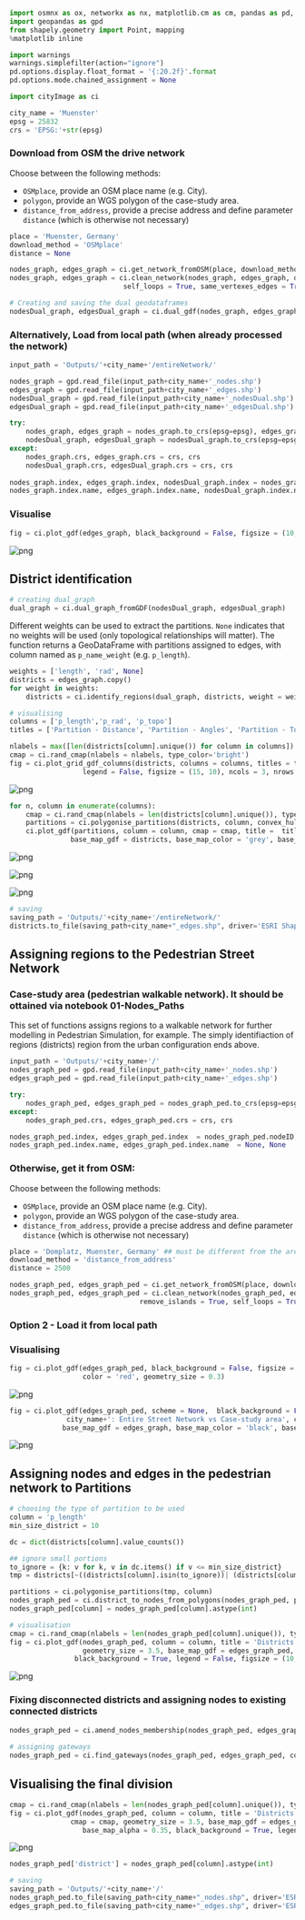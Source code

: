 ```python
import osmnx as ox, networkx as nx, matplotlib.cm as cm, pandas as pd, numpy as np
import geopandas as gpd
from shapely.geometry import Point, mapping
%matplotlib inline

import warnings
warnings.simplefilter(action="ignore")
pd.options.display.float_format = '{:20.2f}'.format
pd.options.mode.chained_assignment = None

import cityImage as ci
```


```python
city_name = 'Muenster'
epsg = 25832
crs = 'EPSG:'+str(epsg)
```

### Download from OSM the drive network

Choose between the following methods:
* `OSMplace`, provide an OSM place name (e.g. City).
* `polygon`, provide an WGS polygon of the case-study area.
* `distance_from_address`, provide a precise address and define parameter `distance` (which is otherwise not necessary)


```python
place = 'Muenster, Germany'
download_method = 'OSMplace'
distance = None

nodes_graph, edges_graph = ci.get_network_fromOSM(place, download_method, 'drive', epsg, distance = distance)
nodes_graph, edges_graph = ci.clean_network(nodes_graph, edges_graph, dead_ends = True, remove_islands = True,
                            self_loops = True, same_vertexes_edges = True)

# Creating and saving the dual geodataframes
nodesDual_graph, edgesDual_graph = ci.dual_gdf(nodes_graph, edges_graph, epsg)
```

### Alternatively, Load from local path (when already processed the network)


```python
input_path = 'Outputs/'+city_name+'/entireNetwork/'

nodes_graph = gpd.read_file(input_path+city_name+'_nodes.shp')
edges_graph = gpd.read_file(input_path+city_name+'_edges.shp')
nodesDual_graph = gpd.read_file(input_path+city_name+'_nodesDual.shp')
edgesDual_graph = gpd.read_file(input_path+city_name+'_edgesDual.shp')

try:
    nodes_graph, edges_graph = nodes_graph.to_crs(epsg=epsg), edges_graph.to_crs(epsg=epsg)
    nodesDual_graph, edgesDual_graph = nodesDual_graph.to_crs(epsg=epsg), edgesDual_graph.to_crs(epsg=epsg)
except:
    nodes_graph.crs, edges_graph.crs = crs, crs
    nodesDual_graph.crs, edgesDual_graph.crs = crs, crs
    
nodes_graph.index, edges_graph.index, nodesDual_graph.index = nodes_graph.nodeID, edges_graph.edgeID, nodesDual_graph.edgeID
nodes_graph.index.name, edges_graph.index.name, nodesDual_graph.index.name = None, None, None
```

### Visualise 


```python
fig = ci.plot_gdf(edges_graph, black_background = False, figsize = (10,10), title = city_name+': Street Network - drive')
```


    
![png](img/03/output_8_0.png)
    


## District identification


```python
# creating dual_graph
dual_graph = ci.dual_graph_fromGDF(nodesDual_graph, edgesDual_graph)
```

Different weights can be used to extract the partitions. `None` indicates that no weights will be used 
(only topological relationships will matter). The function returns a GeoDataFrame with partitions assigned to edges,
with column named as `p_name_weight` (e.g. `p_length`).


```python
weights = ['length', 'rad', None]
districts = edges_graph.copy()
for weight in weights:
    districts = ci.identify_regions(dual_graph, districts, weight = weight)
```


```python
# visualising
columns = ['p_length','p_rad', 'p_topo']
titles = ['Partition - Distance', 'Partition - Angles', 'Partition - Topological']

nlabels = max([len(districts[column].unique()) for column in columns])
cmap = ci.rand_cmap(nlabels = nlabels, type_color='bright')
fig = ci.plot_grid_gdf_columns(districts, columns = columns, titles = titles, geometry_size = 1.5, cmap = cmap, black_background = True, 
                  legend = False, figsize = (15, 10), ncols = 3, nrows = 1)
```


    
![png](img/03/output_13_0.png)
    



```python
for n, column in enumerate(columns):
    cmap = ci.rand_cmap(nlabels = len(districts[column].unique()), type_color='bright')
    partitions = ci.polygonise_partitions(districts, column, convex_hull = False)
    ci.plot_gdf(partitions, column = column, cmap = cmap, title =  titles[n], black_background = True,  figsize = (7, 5), 
               base_map_gdf = districts, base_map_color = 'grey', base_map_zorder = 1)
```


    
![png](img/03/output_14_0.png)
    



    
![png](img/03/output_14_1.png)
    



    
![png](img/03/output_14_2.png)
    



```python
# saving
saving_path = 'Outputs/'+city_name+'/entireNetwork/'
districts.to_file(saving_path+city_name+"_edges.shp", driver='ESRI Shapefile')
```

## Assigning regions to the Pedestrian Street Network
### Case-study area (pedestrian walkable network). It should be ottained via notebook 01-Nodes_Paths
This set of functions assigns regions to a walkable network for further modelling in Pedestrian Simulation, for example.
The simply identifiaction of regions (districts) region from the urban configuration ends above.


```python
input_path = 'Outputs/'+city_name+'/'
nodes_graph_ped = gpd.read_file(input_path+city_name+'_nodes.shp')
edges_graph_ped = gpd.read_file(input_path+city_name+'_edges.shp')

try:
    nodes_graph_ped, edges_graph_ped = nodes_graph_ped.to_crs(epsg=epsg), edges_graph_ped.to_crs(epsg=epsg)
except:
    nodes_graph_ped.crs, edges_graph_ped.crs = crs, crs

nodes_graph_ped.index, edges_graph_ped.index  = nodes_graph_ped.nodeID, edges_graph_ped.edgeID
nodes_graph_ped.index.name, edges_graph_ped.index.name  = None, None
```

### Otherwise, get it from OSM:

Choose between the following methods:
* `OSMplace`, provide an OSM place name (e.g. City).
* `polygon`, provide an WGS polygon of the case-study area.
* `distance_from_address`, provide a precise address and define parameter `distance` (which is otherwise not necessary)


```python
place = 'Domplatz, Muenster, Germany' ## must be different from the area used for the drive network
download_method = 'distance_from_address'
distance = 2500

nodes_graph_ped, edges_graph_ped = ci.get_network_fromOSM(place, download_method, 'walk', epsg, distance = distance)
nodes_graph_ped, edges_graph_ped = ci.clean_network(nodes_graph_ped, edges_graph_ped, dead_ends = True, 
                                remove_islands = True, self_loops = True, same_vertexes_edges = True)
```

### Option 2 - Load it from local path

### Visualising


```python
fig = ci.plot_gdf(edges_graph_ped, black_background = False, figsize = (10,10), title = city_name+': Street Network - walk',  
                  color = 'red', geometry_size = 0.3)
```


    
![png](img/03/output_22_0.png)
    



```python
fig = ci.plot_gdf(edges_graph_ped, scheme = None,  black_background = False, figsize = (10,10), title = 
              city_name+': Entire Street Network vs Case-study area', color = 'red', geometry_size = 0.2,
             base_map_gdf = edges_graph, base_map_color = 'black', base_map_alpha = 0.3)
```


    
![png](img/03/output_23_0.png)
    


## Assigning nodes and edges in the pedestrian network to Partitions


```python
# choosing the type of partition to be used
column = 'p_length'
min_size_district = 10
```


```python
dc = dict(districts[column].value_counts())

## ignore small portions
to_ignore = {k: v for k, v in dc.items() if v <= min_size_district} 
tmp = districts[~((districts[column].isin(to_ignore))| (districts[column] == 999999))].copy()

partitions = ci.polygonise_partitions(tmp, column)
nodes_graph_ped = ci.district_to_nodes_from_polygons(nodes_graph_ped, partitions, column)
nodes_graph_ped[column] = nodes_graph_ped[column].astype(int)
```


```python
# visualisation
cmap = ci.rand_cmap(nlabels = len(nodes_graph_ped[column].unique()), type_color='bright')
fig = ci.plot_gdf(nodes_graph_ped, column = column, title = 'Districts assigned to pedestrian SN', cmap = cmap, 
                  geometry_size = 3.5, base_map_gdf = edges_graph_ped, base_map_color = 'white', base_map_alpha = 0.35,
                black_background = True, legend = False, figsize = (10,10))
```


    
![png](img/03/output_27_0.png)
    


### Fixing disconnected districts and assigning nodes to existing connected districts


```python
nodes_graph_ped = ci.amend_nodes_membership(nodes_graph_ped, edges_graph_ped, column, min_size_district)
   
# assigning gateways
nodes_graph_ped = ci.find_gateways(nodes_graph_ped, edges_graph_ped, column)
```

## Visualising the final division


```python
cmap = ci.rand_cmap(nlabels = len(nodes_graph_ped[column].unique()), type_color='bright')
fig = ci.plot_gdf(nodes_graph_ped, column = column, title = 'Districts assigned to pedestrian SN - after correction', 
               cmap = cmap, geometry_size = 3.5, base_map_gdf = edges_graph_ped, base_map_color = 'white', 
                  base_map_alpha = 0.35, black_background = True, legend = False, figsize = (10,10))
```


    
![png](img/03/output_31_0.png)
    



```python
nodes_graph_ped['district'] = nodes_graph_ped[column].astype(int)
```


```python
# saving
saving_path = 'Outputs/'+city_name+'/'
nodes_graph_ped.to_file(saving_path+city_name+"_nodes.shp", driver='ESRI Shapefile')
edges_graph_ped.to_file(saving_path+city_name+"_edges.shp", driver='ESRI Shapefile')
```
